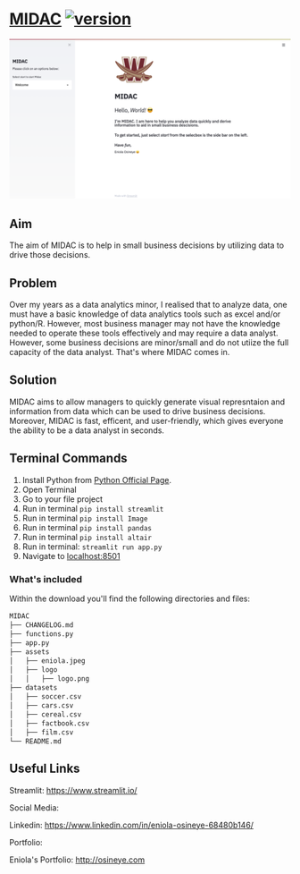 # [MIDAC](https://creativetimofficial.github.io/now-ui-kit-angular/index) [![version][version-badge]][CHANGELOG]

![alt text](https://github.com/eosineye1/midac/blob/main/assets/midacimage.png? "Now UI Kit Angular")

## Aim
The aim of MIDAC is to help in small business decisions by utilizing data to drive those decisions.

## Problem
Over my years as a data analytics minor, I realised that to analyze data, one must have a basic knowledge of data analytics tools such as excel and/or python/R. However, most business manager may not have the knowledge needed to operate these tools effectively and may require a data analyst. However, some business decisions are minor/small and do not utiize the full capacity of the data analyst. That's where MIDAC comes in.

## Solution

MIDAC aims to allow managers to quickly generate visual represntaion and information from data which can be used to drive business decisions. Moreover, MIDAC is fast, efficent, and user-friendly, which gives everyone the ability to be a data analyst in seconds.

## Terminal Commands

1. Install Python from [Python Official Page](https://www.python.org/).
2. Open Terminal
3. Go to your file project
4. Run in terminal ```pip install streamlit``` 
5. Run in terminal ```pip install Image``` 
6. Run in terminal ```pip install pandas```
7. Run in terminal ```pip install altair```
8. Run in terminal: ```streamlit run app.py```
9. Navigate to [localhost:8501](http://localhost:8501/)

### What's included

Within the download you'll find the following directories and files:

```
MIDAC
├── CHANGELOG.md
├── functions.py
├── app.py
├── assets
│   ├── eniola.jpeg
│   ├── logo
│   │   ├── logo.png
├── datasets
│   ├── soccer.csv
│   ├── cars.csv
│   ├── cereal.csv
│   ├── factbook.csv
│   ├── film.csv
└── README.md
```

## Useful Links

Streamlit: <https://www.streamlit.io/>

Social Media:

Linkedin: <https://www.linkedin.com/in/eniola-osineye-68480b146/>

Portfolio:

Eniola's Portfolio: <http://osineye.com>

[CHANGELOG]: ./CHANGELOG.md
[version-badge]: https://img.shields.io/badge/version-1.2.0-blue.svg


